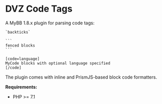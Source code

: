 # DVZ Code Tags

A MyBB 1.8.x plugin for parsing code tags:

`` `backticks` ``
````
```
fenced blocks
```
````
```
[code=language]
MyCode blocks with optional language specified
[/code]
```

The plugin comes with inline and PrismJS-based block code formatters.

**Requirements:**
- PHP >= 7.1
